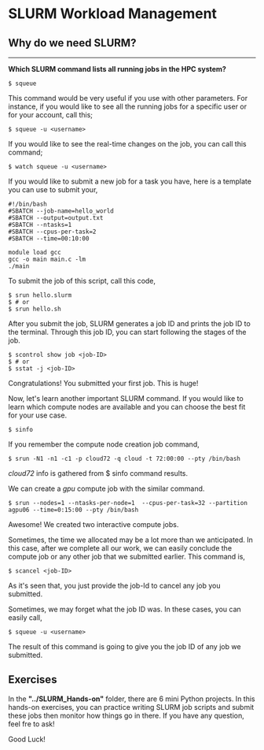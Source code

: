 # SLURM Workload Management

## Why do we need SLURM?

--------

__Which SLURM command lists all running jobs in the HPC system?__

    $ squeue

This command would be very useful if you use with other parameters. For instance, if you would like to see all the running jobs for a specific user or for your account, call this;

    $ squeue -u <username>

If you would like to see the real-time changes on the job, you can call this command;

    $ watch squeue -u <username>

If you would like to submit a new job for a task you have, here is a template you can use to submit your,

    #!/bin/bash
    #SBATCH --job-name=hello_world
    #SBATCH --output=output.txt
    #SBATCH --ntasks=1
    #SBATCH --cpus-per-task=2
    #SBATCH --time=00:10:00

    module load gcc
    gcc -o main main.c -lm
    ./main

To submit the job of this script, call this code,

    $ srun hello.slurm
    $ # or
    $ srun hello.sh

After you submit the job, SLURM generates a job ID and prints the job ID to the terminal. Through this job ID, you can start following the stages of the job.

    $ scontrol show job <job-ID>
    $ # or
    $ sstat -j <job-ID>

Congratulations! You submitted your first job. This is huge!

Now, let's learn another important SLURM command.
If you would like to learn which compute nodes are available and you can choose the best fit for your use case.

    $ sinfo

If you remember the compute node creation job command,

    $ srun -N1 -n1 -c1 -p cloud72 -q cloud -t 72:00:00 --pty /bin/bash

_cloud72_ info is gathered from $ sinfo command results.

We can create a _gpu_ compute job with the similar command.

    $ srun --nodes=1 --ntasks-per-node=1  --cpus-per-task=32 --partition agpu06 --time=0:15:00 --pty /bin/bash

Awesome! We created two interactive compute jobs. 

Sometimes, the time we allocated may be a lot more than we anticipated. In this case, after we complete all our work, we can easily conclude the compute job or any other job that we submitted earlier. This command is,

    $ scancel <job-ID>

As it's seen that, you just provide the job-Id to cancel any job you submitted. 

Sometimes, we may forget what the job ID was. In these cases, you can easily call,

    $ squeue -u <username>

The result of this command is going to give you the job ID of any job we submitted.



## Exercises

In the __"../SLURM_Hands-on"__ folder, there are 6 mini Python projects. In this hands-on exercises, you can practice writing SLURM job scripts and submit these jobs then monitor how things go in there. If you have any question, feel fre to ask!

Good Luck!



